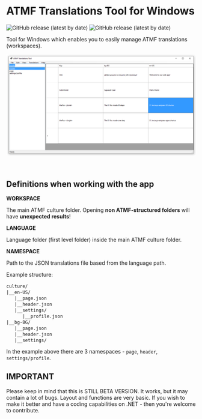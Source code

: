 # ATMF Translations Tool for Windows
![GitHub release (latest by date)](https://img.shields.io/badge/platform-windows-lightgrey)
![GitHub release (latest by date)](https://img.shields.io/github/v/release/skito/ATMF-TranslationsTool-Windows?label=Beta)

Tool for Windows which enables you to easily manage ATMF translations (workspaces). 

![Main screen](https://github.com/skito/ATMF-TranslationsTool-Windows/blob/master/Screenshots/main.png)

&nbsp;
&nbsp;
&nbsp;

## Definitions when working with the app

__WORKSPACE__

The main ATMF culture folder. Opening **non ATMF-structured folders** will have **unexpected results**!

__LANGUAGE__

Language folder (first level folder) inside the main ATMF culture folder.

__NAMESPACE__

Path to the JSON translations file based from the language path.

Example structure:
```
culture/
|__en-US/
   |__page.json
   |__header.json
   |__settings/
      |__profile.json
|__bg-BG/
   |__page.json
   |__header.json
   |__settings/
```

In the example above there are 3 namespaces - ``page``, ``header``, ``settings/profile``.


## IMPORTANT

Please keep in mind that this is STILL BETA VERSION. It works, but it may contain a lot of bugs. Layout and functions are very basic. If you wish to make it better and have a coding capabilities on .NET - then you're welcome to contribute.

